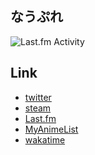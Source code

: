## なうぷれ
<img src="https://toru.kio.dev/api/v1/NekoCake" alt="Last.fm Activity" />

## Link
- [twitter](https://twitter.com/96neko_nify)
- [steam]([https://twitter.com/96neko_nify](https://steamcommunity.com/id/Frogfoot_7/))
- [Last.fm](https://www.last.fm/ja/user/NekoCake)
- [MyAnimeList](https://myanimelist.net/animelist/kuronekocake?status=7&order=4&order2=0)
- [wakatime](https://wakatime.com/dashboard)
